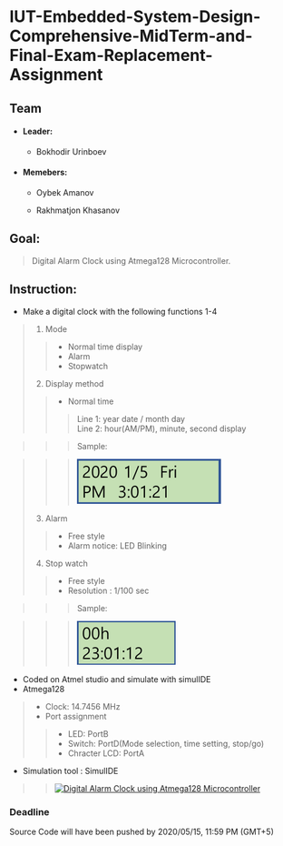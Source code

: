 # IUT-Embedded-System-Design-Comprehensive-MidTerm-and-Final-Exam-Replacement-Assignment

## Team

* #### Leader: ####

  * Bokhodir Urinboev

* #### Memebers: ####

  * Oybek Amanov

  * Rakhmatjon Khasanov

## Goal:

> Digital Alarm Clock using Atmega128 Microcontroller.

## Instruction:

* Make a digital clock with the following functions 1-4
> 1. Mode
> > * Normal time display
> > * Alarm
> > * Stopwatch
> 2. Display method
> > * Normal time 
> > > Line 1: year date / month day  
> > > Line 2: hour(AM/PM), minute, second display

> > > Sample:

> > > ![Display Method](meta/sample_1.png)
> 3. Alarm
> > * Free style 
> > * Alarm notice: LED Blinking 
> 4. Stop watch
> > * Free style 
> > * Resolution : 1/100 sec

> > > Sample:

> > > ![Stop watch](meta/sample_2.png)
* Coded on Atmel studio and simulate with simulIDE
* Atmega128
> * Clock: 14.7456 MHz
> * Port assignment
> > * LED: PortB
> > * Switch: PortD(Mode selection, time setting, stop/go)
> > * Chracter LCD: PortA
* Simulation tool : SimulIDE
> > [![Digital Alarm Clock using Atmega128 Microcontroller](http://img.youtube.com/vi/PNlSHrDM3jo/0.jpg)](https://www.youtube.com/watch?v=PNlSHrDM3jo)


### Deadline 

Source Code will have been pushed by 2020/05/15, 11:59 PM (GMT+5)
